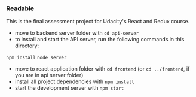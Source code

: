 ### Readable

This is the final assessment project for Udacity's React and Redux course.

* move to backend server folder with `cd api-server`
* to install and start the API server, run the following commands in this
  directory:

`npm install` `node server`

* move to react application folder with `cd frontend` (or `cd ../frontend`, if
  you are in api server folder)
* install all project dependencies with `npm install`
* start the development server with `npm start`
